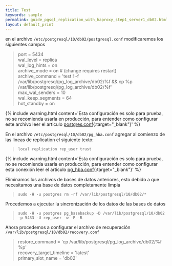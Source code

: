 ```yaml
---
title: Test
keywords: sample
permalink: guide_pgsql_replication_with_haproxy_step1_server1_db02.html
layout: default_print
---
```


en el archivo `/etc/postgresql/10/db02/postgresql.conf` modificaremos los siguientes campos

>port = 5434
<br>wal_level = replica 
<br>wal_log_hints = on 
<br>archive_mode = on # (change requires restart) 
<br>archive_command = 'test ! -f /var/lib/postgresql/pg_log_archive/db02/%f && cp %p /var/lib/postgresql/pg_log_archive/db02/%f' 
<br>max_wal_senders = 10 
<br>wal_keep_segments = 64 
<br>hot_standby = on

{% include warning.html content='Esta configuración es solo para prueba, no se recomienda usarla en producción, para entender como configurar este archivo leer el articulo [postgres.conf](pgsql_config_postgres.html){:target="_blank"}' %}

En el archivo `/etc/postgresql/10/db02/pg_hba.conf` agregar al comienzo de las lineas de replication el siguiente texto:

>`local replication rep_user trust`

{% include warning.html content='Esta configuración es solo para prueba, no se recomienda usarla en producción, para entender como configurar esta conexión leer el articulo [pg_hba.conf](pgsql_config_hba.html){:target="_blank"}' %}

Eliminamos los archivos de bases de datos anteriores, esto debido a que necesitamos una base de datos completamente limpia

>`sudo -H -u postgres rm -rf /var/lib/postgresql/10/db02/*` 

Procedemos a ejecutar la sincronización de los datos de las bases de datos

>`sudo -H -u postgres pg_basebackup -D /var/lib/postgresql/10/db02 -p 5433 -U rep_user -w -P -R`

Ahora procedemos a configurar el archivo de recuperación `/var/lib/postgresql/10/db02/recovery.conf`

>restore_command = 'cp /var/lib/postgresql/pg_log_archive/db02/%f %p' 
<br>recovery_target_timeline = 'latest'
<br>primary_slot_name = 'db02'
